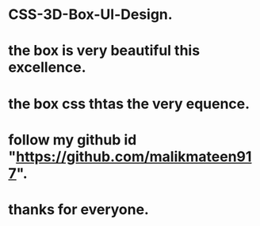 # CSS-3D-Box-Ul-Design.
# the box is very beautiful this excellence.
# the box css thtas the very equence.
# follow my github id "https://github.com/malikmateen917".
# thanks for everyone.
